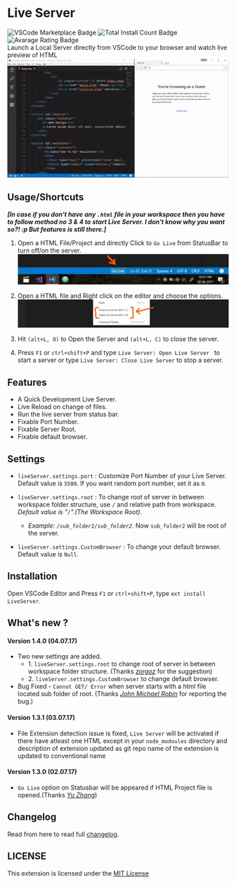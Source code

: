 # Live Server
![VSCode Marketplace Badge](https://vsmarketplacebadge.apphb.com/version/ritwickdey.LiveServer.svg)
![Total Install Count Badge](https://vsmarketplacebadge.apphb.com/installs/ritwickdey.LiveServer.svg)
![Avarage Rating Badge](https://vsmarketplacebadge.apphb.com/rating-short/ritwickdey.LiveServer.svg)
<br>
Launch a Local Server directly from VSCode to your browser and watch live preview of HTML<br>
![App Preview](./images/Screenshot/AnimatedPreview.gif)


## Usage/Shortcuts

**_[In case if you don't have any `.html` file in your workspace then you have to follow method no 3 & 4 to start Live Server. I don't know why you want so?! :p But features is still there.]_**

1. Open a HTML File/Project and directly Click to `Go Live` from StatusBar to turn off/on the server. 
![Go Live Control Preview](./images/Screenshot/statusbar2.jpg)

2. Open a HTML file and Right click on the editor and choose the options.
![Edit Menu Option Preview](./images/Screenshot/editormenu2.jpg)

3. Hit `(alt+L, O)` to Open the Server and `(alt+L, C)` to close the server. 

4. Press `F1` or `ctrl+shift+P` and type `Live Server: Open Live Server ` to start a server or type `Live Server: Close Live Server` to stop a server.

## Features
* A Quick Development Live Server.
* Live Reload on change of files.
* Run the live server from status bar.
* Fixable Port Number.
* Fixable Server Root.
* Fixable default browser.

## Settings
* `liveServer.settings.port` : Customize Port Number of your Live Server. Default value is `5500`.  If you want random port number, set it as `0`.
* `liveServer.settings.root` : To change root of server in between workspace folder structure,  use `/` and relative path from workspace. _Default value is "`/`".(The Workspace Root)_.
    * _Example: `/sub_folder1/sub_folder2`_. Now `sub_folder2` will be root of the server.

* `liveServer.settings.CustomBrowser` : To change your default browser. Default value is `Null`.

## Installation
Open VSCode Editor and Press `F1`  or `ctrl+shift+P`, type `ext install LiveServer`.

## What's new ?

#### Version 1.4.0 (04.07.17)
* Two new settings are added. <ul><li>1. `liveServer.settings.root` to change root of server in between workspace folder structure. (Thanks _[zorgoz](https://github.com/zorgoz)_ for the suggestion)</li> <li>2. `liveServer.settings.CustomBrowser` to change default browser.</li></ul> 
* Bug Fixed - `Cannot GET/ Error` when server starts with a html file located sub folder of root. (Thanks _[John Michael Robin](https://github.com/jmmrdev)_ for reporting the bug.)


#### Version 1.3.1 (03.07.17)
* File Extension detection issue is fixed, `Live Server` will be activated if there have atleast one HTML except in your `node_modoules` directory and description of extension updated as git repo name of the extension is updated to conventional name

#### Version 1.3.0 (02.07.17)
* `Go Live` option on Statusbar will be appeared if HTML Project file is opened.(Thanks _[Yu Zhang](https://github.com/neilsustc)_)

## Changelog
Read from here to read full [changelog](CHANGELOG.md).

## LICENSE

This extension is licensed under the [MIT License](LICENSE)